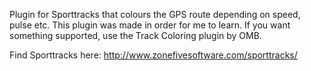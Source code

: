 Plugin for Sporttracks that colours the GPS route depending on speed, pulse etc.
This plugin was made in order for me to learn. If you want something supported, use the Track Coloring plugin by OMB.

Find Sporttracks here: http://www.zonefivesoftware.com/sporttracks/